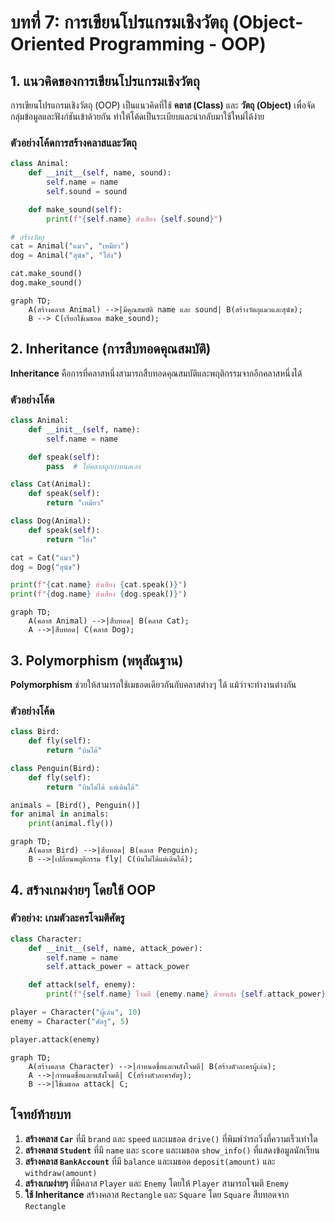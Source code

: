 <!-- toc -->

# บทที่ 7: การเขียนโปรแกรมเชิงวัตถุ (Object-Oriented Programming - OOP)

## 1. แนวคิดของการเขียนโปรแกรมเชิงวัตถุ

การเขียนโปรแกรมเชิงวัตถุ (OOP) เป็นแนวคิดที่ใช้ **คลาส (Class)** และ **วัตถุ (Object)** เพื่อจัดกลุ่มข้อมูลและฟังก์ชันเข้าด้วยกัน ทำให้โค้ดเป็นระเบียบและนำกลับมาใช้ใหม่ได้ง่าย

### ตัวอย่างโค้ดการสร้างคลาสและวัตถุ

```python
class Animal:
    def __init__(self, name, sound):
        self.name = name
        self.sound = sound

    def make_sound(self):
        print(f"{self.name} ส่งเสียง {self.sound}")

# สร้างวัตถุ
cat = Animal("แมว", "เหมียว")
dog = Animal("สุนัข", "โฮ่ง")

cat.make_sound()
dog.make_sound()
```

```mermaid
graph TD;
    A(สร้างคลาส Animal) -->|มีคุณสมบัติ name และ sound| B(สร้างวัตถุแมวและสุนัข);
    B --> C(เรียกใช้เมธอด make_sound);
```

## 2. Inheritance (การสืบทอดคุณสมบัติ)

**Inheritance** คือการที่คลาสหนึ่งสามารถสืบทอดคุณสมบัติและพฤติกรรมจากอีกคลาสหนึ่งได้

### ตัวอย่างโค้ด

```python
class Animal:
    def __init__(self, name):
        self.name = name

    def speak(self):
        pass  # ให้คลาสลูกกำหนดเอง

class Cat(Animal):
    def speak(self):
        return "เหมียว"

class Dog(Animal):
    def speak(self):
        return "โฮ่ง"

cat = Cat("แมว")
dog = Dog("สุนัข")

print(f"{cat.name} ส่งเสียง {cat.speak()}")
print(f"{dog.name} ส่งเสียง {dog.speak()}")
```

```mermaid
graph TD;
    A(คลาส Animal) -->|สืบทอด| B(คลาส Cat);
    A -->|สืบทอด| C(คลาส Dog);
```

## 3. Polymorphism (พหุสัณฐาน)

**Polymorphism** ช่วยให้สามารถใช้เมธอดเดียวกันกับคลาสต่างๆ ได้ แม้ว่าจะทำงานต่างกัน

### ตัวอย่างโค้ด

```python
class Bird:
    def fly(self):
        return "บินได้"

class Penguin(Bird):
    def fly(self):
        return "บินไม่ได้ แต่เดินได้"

animals = [Bird(), Penguin()]
for animal in animals:
    print(animal.fly())
```

```mermaid
graph TD;
    A(คลาส Bird) -->|สืบทอด| B(คลาส Penguin);
    B -->|เปลี่ยนพฤติกรรม fly| C(บินไม่ได้แต่เดินได้);
```

## 4. สร้างเกมง่ายๆ โดยใช้ OOP

### ตัวอย่าง: เกมตัวละครโจมตีศัตรู

```python
class Character:
    def __init__(self, name, attack_power):
        self.name = name
        self.attack_power = attack_power

    def attack(self, enemy):
        print(f"{self.name} โจมตี {enemy.name} ด้วยพลัง {self.attack_power}")

player = Character("ผู้เล่น", 10)
enemy = Character("ศัตรู", 5)

player.attack(enemy)
```

```mermaid
graph TD;
    A(สร้างคลาส Character) -->|กำหนดชื่อและพลังโจมตี| B(สร้างตัวละครผู้เล่น);
    A -->|กำหนดชื่อและพลังโจมตี| C(สร้างตัวละครศัตรู);
    B -->|ใช้เมธอด attack| C;
```

## **โจทย์ท้ายบท**

1. **สร้างคลาส `Car`** ที่มี `brand` และ `speed` และเมธอด `drive()` ที่พิมพ์ว่ารถวิ่งที่ความเร็วเท่าใด
2. **สร้างคลาส `Student`** ที่มี `name` และ `score` และเมธอด `show_info()` ที่แสดงข้อมูลนักเรียน
3. **สร้างคลาส `BankAccount`** ที่มี `balance` และเมธอด `deposit(amount)` และ `withdraw(amount)`
4. **สร้างเกมง่ายๆ** ที่มีคลาส `Player` และ `Enemy` โดยให้ `Player` สามารถโจมตี `Enemy`
5. **ใช้ Inheritance** สร้างคลาส `Rectangle` และ `Square` โดย `Square` สืบทอดจาก `Rectangle`
